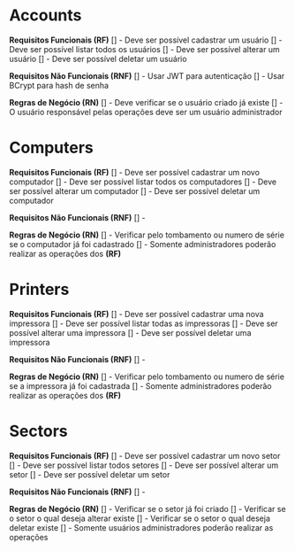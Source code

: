 # Accounts
**Requisitos Funcionais (RF)**
[] - Deve ser possível cadastrar um usuário
[] - Deve ser possível listar todos os usuários
[] - Deve ser possível alterar um usuário
[] - Deve ser possível deletar um usuário

**Requisitos Não Funcionais (RNF)**
[] - Usar JWT para autenticação
[] - Usar BCrypt para hash de senha

**Regras de Negócio (RN)**
[] - Deve verificar se o usuário criado já existe
[] - O usuário responsável pelas operações deve ser um usuário administrador

# Computers
**Requisitos Funcionais (RF)**
[] - Deve ser possível cadastrar um novo computador
[] - Deve ser possível listar todos os computadores
[] - Deve ser possível alterar um computador
[] - Deve ser possível deletar um computador

**Requisitos Não Funcionais (RNF)**
[] -

**Regras de Negócio (RN)**
[] - Verificar pelo tombamento ou numero de série se o computador já foi cadastrado
[] - Somente administradores poderão realizar as operações dos **(RF)**

# Printers
**Requisitos Funcionais (RF)**
[] - Deve ser possível cadastrar uma nova impressora
[] - Deve ser possível listar todas as impressoras
[] - Deve ser possível alterar uma impressora
[] - Deve ser possível deletar uma impressora

**Requisitos Não Funcionais (RNF)**
[] -

**Regras de Negócio (RN)**
[] - Verificar pelo tombamento ou numero de série se a impressora já foi cadastrada
[] - Somente administradores poderão realizar as operações dos **(RF)**

# Sectors
**Requisitos Funcionais (RF)**
[] - Deve ser possível cadastrar um novo setor
[] - Deve ser possível listar todos setores
[] - Deve ser possível alterar um setor
[] - Deve ser possível deletar um setor

**Requisitos Não Funcionais (RNF)**
[] -

**Regras de Negócio (RN)**
[] - Verificar se o setor já foi criado
[] - Verificar se o setor o qual deseja alterar existe
[] - Verificar se o setor o qual deseja deletar existe
[] - Somente usuários administradores poderão realizar as operações
